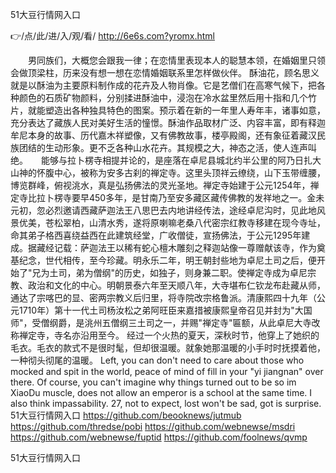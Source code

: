 
51大豆行情网入口




👉/点/此/进/入/观/看/ http://6e6s.com?yromx.html




　　男同族们，大概您会跟我一律；在恋情里表现本人的聪慧本领，在婚姻里只领会做顶梁柱，历来没有想一想在恋情婚姻联系里怎样做伙伴。
酥油花，顾名思义就是以酥油为主要原料制作成的花卉及人物肖像。它是艺僧们在高寒气候下，把各种颜色的石质矿物颜料，分别揉进酥油中，浸泡在冷水盆里然后用十指和几个竹片，就能塑造出各种独具特色的图案。预示着在新的一年里人寿年丰，诸事如意，充分表达了藏族人民对美好生活的憧憬。酥油作品取材广泛、内容丰富，即有释迦牟尼本身的故事、历代嘉木祥塑像，又有佛教故事，楼亭殿阁，还有象征着藏汉民族团结的生动形象。更不乏各种山水花卉。其规模之大，神态之活，使人连声叫绝。　　能够与拉卜楞寺相提并论的，是座落在卓尼县城北约半公里的阿乃日扎大山神的怀腹中心，被称为安多古刹的禅定寺。这里头顶祥云缭绕，山下玉带缠腰，博览群峰，俯视洮水，真是弘扬佛法的灵光圣地。禅定寺始建于公元1254年，禅定寺比拉卜楞寺要早450多年，是甘南乃至安多藏区藏传佛教的发祥地之一。金未元初，忽必烈邀请西藏萨迦法王八思巴去内地讲经传法，途经卓尼沟时，见此地风景优美，苍松翠柏，山清水秀，遂将原喇嘛老桑八代密宗红教寺移建在现今寺址，命其弟子格西喜绕益西在此建筑经堂，广收僧徒，宣扬佛法，于公元1295年建成。据藏经记载：萨迦法王以稀有蛇心檀木雕刻之释迦站像一尊赠献该寺，作为奠基纪念，世代相传，至今珍藏。明永乐二年，明王朝封些地为卓尼土司之后，便开始了"兄为土司，弟为僧纲"的历史，如独子，则身兼二职。使禅定寺成为卓尼宗教、政治和文化的中心。明朝景泰六年至天顺八年，大寺堪布仁钦龙布赴藏从师，通达了宗喀巴的显、密两宗教义后归里，将寺院改宗格鲁派。清康熙四十九年（公元1710年）第十一代土司杨汝松之弟阿旺臣来嘉措被康熙皇帝召见并封为"大国师"，受僧纲爵，是洮州五僧纲三土司之一，并赐"禅定寺"匾额，从此卓尼大寺改称禅定寺，寺名亦沿用至今。
经过一个火热的夏天，深秋时节，他穿上了她织的毛衣。毛衣的款式不是很时髦，但却很温暖。就象她那温暖的小手时时抚摸着他，一种彻头彻尾的温暖。
Left, you can don't need to care about those who mocked and spit in the world, peace of mind of fill in your "yi jiangnan" over there.
Of course, you can't imagine why things turned out to be so im XiaoDu muscle, does not allow an emperor is a school at the same time.
I also think impassability.
27, not to expect, lost won't be sad, got is surprise.
51大豆行情网入口 https://github.com/beooknews/jutmub
https://github.com/thredse/pobi
https://github.com/webnewse/msdri
https://github.com/webnewse/fuptid
https://github.com/foolnews/qvmp





51大豆行情网入口
